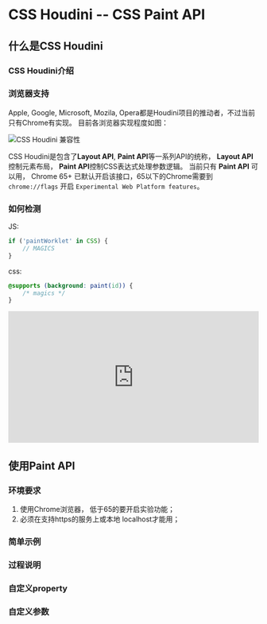 # CSS Houdini -- CSS Paint API

## 什么是CSS Houdini

### CSS Houdini介绍

### 浏览器支持

Apple, Google, Microsoft, Mozila, Opera都是Houdini项目的推动者，不过当前只有Chrome有实现。
目前各浏览器实现程度如图：

![CSS Houdini 兼容性](../../../../assets/001/002/002/001-1523858228000.png)

CSS Houdini是包含了**Layout API**, **Paint API**等一系列API的统称， **Layout API**控制元素布局， **Paint API**控制CSS表达式处理参数逻辑。
当前只有 **Paint API** 可以用， Chrome 65+ 已默认开启该接口，65以下的Chrome需要到 `chrome://flags` 开启 `Experimental Web Platform features`。

### 如何检测

JS:

```js
if ('paintWorklet' in CSS) {
    // MAGICS
}
```

css:

```CSS
@supports (background: paint(id)) {
    /* magics */
}
```

<iframe height='265' scrolling='no' title='CSS Paint API Detection' src='https://codepen.io/y1j2x34/embed/xWvwQg/?height=265&theme-id=0&default-tab=css,result&embed-version=2' frameborder='no' allowtransparency='true' allowfullscreen='true' style='width: 100%;'>See the Pen <a href='https://codepen.io/y1j2x34/pen/xWvwQg/'>CSS Paint API Detection</a> by y1j2x34 (<a href='https://codepen.io/y1j2x34'>@y1j2x34</a>) on <a href='https://codepen.io'>CodePen</a>.
</iframe>


## 使用Paint API

### 环境要求

1. 使用Chrome浏览器， 低于65的要开启实验功能；
1. 必须在支持https的服务上或本地 localhost才能用；

### 简单示例

### 过程说明

### 自定义property

### 自定义参数